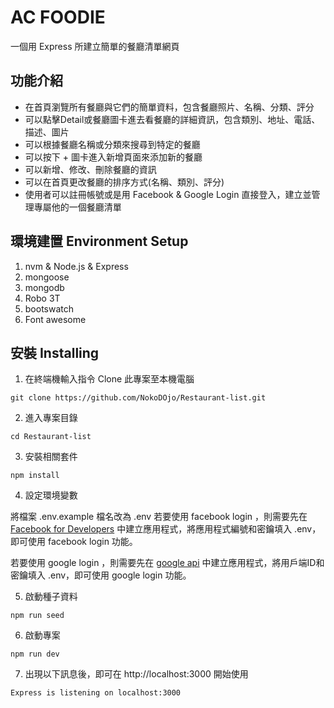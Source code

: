 # AC FOODIE
一個用 Express 所建立簡單的餐廳清單網頁

## 功能介紹
- 在首頁瀏覽所有餐廳與它們的簡單資料，包含餐廳照片、名稱、分類、評分
- 可以點擊Detail或餐廳圖卡進去看餐廳的詳細資訊，包含類別、地址、電話、描述、圖片
- 可以根據餐廳名稱或分類來搜尋到特定的餐廳
- 可以按下 + 圖卡進入新增頁面來添加新的餐廳
- 可以新增、修改、刪除餐廳的資訊
- 可以在首頁更改餐廳的排序方式(名稱、類別、評分)
- 使用者可以註冊帳號或是用 Facebook & Google Login 直接登入，建立並管理專屬他的一個餐廳清單



## 環境建置 Environment Setup

1. nvm & Node.js & Express
2. mongoose
3. mongodb
4. Robo 3T
5. bootswatch
6. Font awesome

## 安裝 Installing

1. 在終端機輸入指令 Clone 此專案至本機電腦
```
git clone https://github.com/NokoDOjo/Restaurant-list.git
```
2. 進入專案目錄
```
cd Restaurant-list
```
3. 安裝相關套件
```
npm install
```
4. 設定環境變數

將檔案 .env.example 檔名改為 .env
若要使用 facebook login ，則需要先在 [Facebook for Developers](https://developers.facebook.com/?locale=zh_TW) 中建立應用程式，將應用程式編號和密鑰填入 .env，即可使用 facebook login 功能。

若要使用 google login ，則需要先在 [google api](https://console.cloud.google.com/apis) 中建立應用程式，將用戶端ID和密鑰填入 .env，即可使用 google login 功能。

5. 啟動種子資料
```
npm run seed
```
6. 啟動專案
```
npm run dev
```
7. 出現以下訊息後，即可在 http://localhost:3000 開始使用
```
Express is listening on localhost:3000
```


